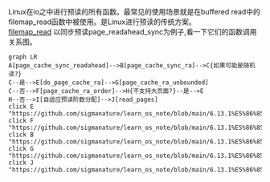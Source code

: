 Linux在io之中进行预读的所有函数。最常见的使用场景就是在buffered read中的filemap_read函数中被使用。是Linux进行预读的传统方案。<br>
[filemap_read](https://github.com/sigmanature/learn_os_note/tree/main/6.13.1%E5%86%85%E6%A0%B8%E6%96%87%E6%A1%A3%E6%B3%A8%E9%87%8A/mm/filemap.c)
以同步预读page_readahead_sync为例子,看一下它们的函数调用关系图。
```mermaid
graph LR
A[page_cache_sync_readahead]-->B[page_cache_sync_ra]-->C{如果可能是随机读?}
C--是-->E[do_page_cache_ra]-->G[page_cache_ra_unbounded]
C--否-->F[page_cache_ra_order]-->H{不支持大页面?}--是-->E
H--否-->I[自适应预读阶数分配]-->J[read_pages]
click E "https://github.com/sigmanature/learn_os_note/blob/main/6.13.1%E5%86%85%E6%A0%B8%E6%96%87%E6%A1%A3%E6%B3%A8%E9%87%8A/mm/readahead.c/readahead_funcs.md"
click F "https://github.com/sigmanature/learn_os_note/blob/main/6.13.1%E5%86%85%E6%A0%B8%E6%96%87%E6%A1%A3%E6%B3%A8%E9%87%8A/mm/readahead.c/page_cache_ra_order.md"
click B "https://github.com/sigmanature/learn_os_note/blob/main/6.13.1%E5%86%85%E6%A0%B8%E6%96%87%E6%A1%A3%E6%B3%A8%E9%87%8A/mm/readahead.c/readahead_funcs.md"
click G "https://github.com/sigmanature/learn_os_note/blob/main/6.13.1%E5%86%85%E6%A0%B8%E6%96%87%E6%A1%A3%E6%B3%A8%E9%87%8A/mm/readahead.c/readahead_funcs.md"
click J "https://github.com/sigmanature/learn_os_note/blob/main/6.13.1%E5%86%85%E6%A0%B8%E6%96%87%E6%A1%A3%E6%B3%A8%E9%87%8A/mm/readahead.c/read_pages.md"
```